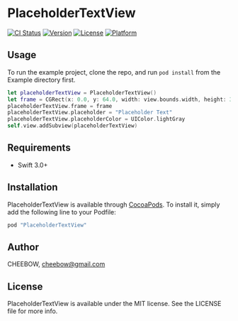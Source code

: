 # PlaceholderTextView

[![CI Status](http://img.shields.io/travis/CHEEBOW/PlaceholderTextView.svg?style=flat)](https://travis-ci.org/CHEEBOW/PlaceholderTextView)
[![Version](https://img.shields.io/cocoapods/v/PlaceholderTextView.svg?style=flat)](http://cocoapods.org/pods/PlaceholderTextView)
[![License](https://img.shields.io/cocoapods/l/PlaceholderTextView.svg?style=flat)](http://cocoapods.org/pods/PlaceholderTextView)
[![Platform](https://img.shields.io/cocoapods/p/PlaceholderTextView.svg?style=flat)](http://cocoapods.org/pods/PlaceholderTextView)

## Usage

To run the example project, clone the repo, and run `pod install` from the Example directory first.

```swift
let placeholderTextView = PlaceholderTextView()
let frame = CGRect(x: 0.0, y: 64.0, width: view.bounds.width, height: 300.0)
placeholderTextView.frame = frame
placeholderTextView.placeholder = "Placeholder Text"
placeholderTextView.placeholderColor = UIColor.lightGray
self.view.addSubview(placeholderTextView)
```

## Requirements

- Swift 3.0+

## Installation

PlaceholderTextView is available through [CocoaPods](http://cocoapods.org). To install
it, simply add the following line to your Podfile:

```ruby
pod "PlaceholderTextView"
```

## Author

CHEEBOW, cheebow@gmail.com

## License

PlaceholderTextView is available under the MIT license. See the LICENSE file for more info.
